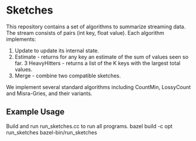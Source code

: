 # Sketches

This repository contains a set of algorithms to summarize streaming data. The
stream consists of pairs (int key, float value). Each algorithm implements:
1. Update to update its internal state.
2. Estimate - returns for any key an estimate of the sum of values seen so far.
3  HeavyHitters - returns a list of the K keys with the largest total values.
4. Merge - combine two compatible sketches.

We implement several standard algorithms including CountMin, LossyCount and
Misra-Gries, and their variants.

## Example Usage

Build and run run_sketches.cc to run all programs.
bazel build -c opt run_sketches
bazel-bin/run_sketches

